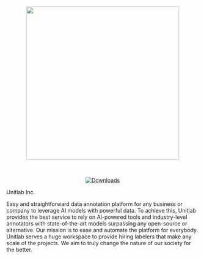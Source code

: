 <p align="center"> 
    <br>
        <img src="assets/logo.aac4681.png" width="400"/>
    <br>
<p>
<br>
<p align="center">
    <a href="https://github.com/teamunitlab/unitlab-sdk">
        <img alt="Downloads" src="https://img.shields.io/pypi/dm/unitlab">
    </a>
</p>

Unitlab Inc. 

Easy and straightforward data annotation platform for any business or company to leverage AI models with powerful data. To achieve this, Unitlab provides the best service to rely on AI-powered tools and industry-level annotators with state-of-the-art models surpassing any open-source or alternative. Our mission is to ease and automate the platform for everybody. Unitlab serves a huge workspace to provide hiring labelers that make any scale of the projects. We aim to truly change the nature of our society for the better.

